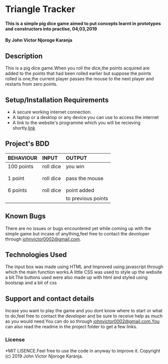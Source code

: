 # Triangle Tracker
#### This is a simple pig dice game aimed to put concepts learnt in prototypes and constructors into practise, 04,03,2019
#### By John Victor Njoroge Karanja
## Description
This is a pig dice game.When you roll the dice,the points acquired are added to the points that had been rolled earlier but suppose the points rolled is one,the current player passes the mouse to the next player and restarts from zero points. 
## Setup/Installation Requirements
* A secure working internet connection.
* A laptop or a desktop or any device you can use to access the internet
* A link to the website's programme which you will be recieving shortly.[link]()


## Project's BDD


  | BEHAVIOUR      |            INPUT     |       OUTPUT        |
  |   :---         |            :---      |         :---        |
  |    100 points  |   roll dice          |    you win          |
  |                |                      |                     |
  |                |                      |                     |  
  | 1 point        |    roll dice         | pass the mouse      |
  |                |                      |                     |  
  |                |                      |                     |
  |   6 points     |    roll dice         |    point added      |                     
  |                |                      |   to previous points|


## Known Bugs
There are no issues or bugs encountered yet while coming up with the simple game but incase of anything,feel free to contact the devoloper through johnvictor0002@gmail.com.
## Technologies Used
The input box was made using HTML and Improved using javascript through which the main function works.A little CSS was used to style up the website a bit.The buttons used were also made up with html and styled using bootsrap and a bit of css
## Support and contact details
Incase you want to play the game and you dont know where to start or what to do,feel free to contact the developer and be sure to receive help as much as you would need.You can do so through johnvictor0002@gmail.com.You can also read the readme in the project folder to get a few links.
### License
*MIT LISENCE.Feel free to use the code in anyway to improve it.
Copyright (c) 2019 John Victor Njoroge Karanja.